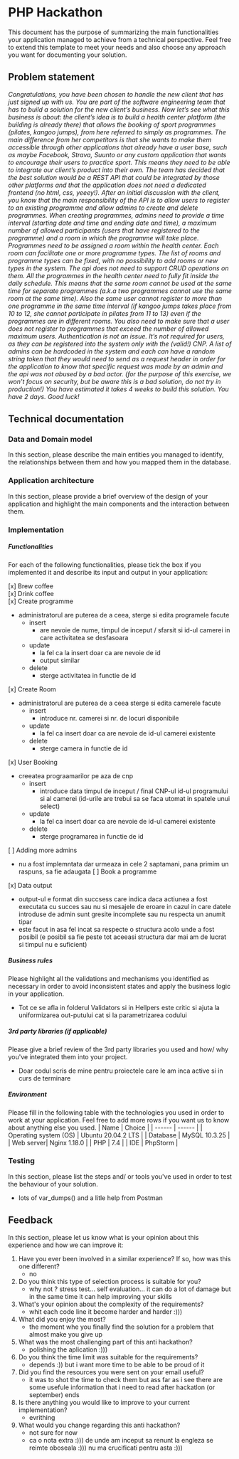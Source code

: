 # PHP Hackathon
This document has the purpose of summarizing the main functionalities your application managed to achieve from a technical perspective. Feel free to extend this template to meet your needs and also choose any approach you want for documenting your solution.

## Problem statement
*Congratulations, you have been chosen to handle the new client that has just signed up with us.  You are part of the software engineering team that has to build a solution for the new client’s business.
Now let’s see what this business is about: the client’s idea is to build a health center platform (the building is already there) that allows the booking of sport programmes (pilates, kangoo jumps), from here referred to simply as programmes. The main difference from her competitors is that she wants to make them accessible through other applications that already have a user base, such as maybe Facebook, Strava, Suunto or any custom application that wants to encourage their users to practice sport. This means they need to be able to integrate our client’s product into their own.
The team has decided that the best solution would be a REST API that could be integrated by those other platforms and that the application does not need a dedicated frontend (no html, css, yeeey!). After an initial discussion with the client, you know that the main responsibility of the API is to allow users to register to an existing programme and allow admins to create and delete programmes.
When creating programmes, admins need to provide a time interval (starting date and time and ending date and time), a maximum number of allowed participants (users that have registered to the programme) and a room in which the programme will take place.
Programmes need to be assigned a room within the health center. Each room can facilitate one or more programme types. The list of rooms and programme types can be fixed, with no possibility to add rooms or new types in the system. The api does not need to support CRUD operations on them.
All the programmes in the health center need to fully fit inside the daily schedule. This means that the same room cannot be used at the same time for separate programmes (a.k.a two programmes cannot use the same room at the same time). Also the same user cannot register to more than one programme in the same time interval (if kangoo jumps takes place from 10 to 12, she cannot participate in pilates from 11 to 13) even if the programmes are in different rooms. You also need to make sure that a user does not register to programmes that exceed the number of allowed maximum users.
Authentication is not an issue. It’s not required for users, as they can be registered into the system only with the (valid!) CNP. A list of admins can be hardcoded in the system and each can have a random string token that they would need to send as a request header in order for the application to know that specific request was made by an admin and the api was not abused by a bad actor. (for the purpose of this exercise, we won’t focus on security, but be aware this is a bad solution, do not try in production!)
You have estimated it takes 4 weeks to build this solution. You have 2 days. Good luck!*

## Technical documentation
### Data and Domain model
In this section, please describe the main entities you managed to identify, the relationships between them and how you mapped them in the database.
### Application architecture
In this section, please provide a brief overview of the design of your application and highlight the main components and the interaction between them.
###  Implementation
##### Functionalities
For each of the following functionalities, please tick the box if you implemented it and describe its input and output in your application:

[x] Brew coffee \
[x] Drink coffee \
[x] Create programme 
- administratorul are puterea de a ceea, sterge si edita programele facute
   - insert
     - are nevoie de nume, timpul de inceput / sfarsit si id-ul camerei in care activitatea se desfasoara
   - update
     - la fel ca la insert doar ca are nevoie de id
     - output similar
   - delete
      - sterge activitatea in functie de id

[x] Create Room 
- administratorul are puterea de a ceea sterge si edita camerele facute
   - insert
     - introduce nr. camerei si nr. de locuri disponibile
   - update
     - la fel ca insert doar ca are nevoie de id-ul camerei existente
   - delete
      - sterge camera in functie de id 
   
[x] User Booking
- creeatea prograamarilor pe aza de cnp  
  - insert
    - introduce data timpul de inceput / final CNP-ul id-ul programului si al camerei (id-urile are trebui sa se faca utomat in spatele unui select)
  - update
      - la fel ca insert doar ca are nevoie de id-ul camerei existente
   - delete
      - sterge programarea in functie de id
  
[ ] Adding more admins 
- nu a fost implemntata dar urmeaza in cele 2 saptamani, pana primim un raspuns, sa fie adaugata
[ ] Book a programme
  
[x] Data output
- output-ul e format din succsess care indica daca actiunea a fost executata cu succes sau nu si mesajele de eroare in cazul in care datele introduse de admin sunt gresite incomplete sau nu respecta un anumit tipar
- este facut in asa fel incat sa respecte o structura acolo unde a fost posibil (e posibil sa fie peste tot aceeasi structura dar mai am de lucrat si timpul nu e suficient)

##### Business rules
Please highlight all the validations and mechanisms you identified as necessary in order to avoid inconsistent states and apply the business logic in your application.
 - Tot ce se afla in folderul Validators si in Hellpers este critic si ajuta la uniformizarea out-putului cat si la parametrizarea codului 
##### 3rd party libraries (if applicable)
Please give a brief review of the 3rd party libraries you used and how/ why you've integrated them into your project.
- Doar codul scris de mine pentru proiectele care le am inca active si in curs de terminare 
##### Environment
Please fill in the following table with the technologies you used in order to work at your application. Feel free to add more rows if you want us to know about anything else you used.
| Name | Choice |
| ------ | ------ |
| Operating system (OS) | Ubuntu 20.04.2 LTS |
| Database  | MySQL 10.3.25 |
| Web server| Nginx 1.18.0 |
| PHP |  7.4 |
| IDE | PhpStorm |

### Testing
In this section, please list the steps and/ or tools you've used in order to test the behaviour of your solution.
- lots of var_dumps() and a litle help from Postman
## Feedback
In this section, please let us know what is your opinion about this experience and how we can improve it:

1. Have you ever been involved in a similar experience? If so, how was this one different?
   - no
2. Do you think this type of selection process is suitable for you?
   - why not ? stress test... self evaluation... it can do a lot of damage but in the same time it can help improving your skills
3. What's your opinion about the complexity of the requirements?
   - whit each code line it become harder and harder :)))
4. What did you enjoy the most?
   - the moment whe you finally find the solution for a problem that almost make you give up
5. What was the most challenging part of this anti hackathon?
   - polishing the aplication :)))
6. Do you think the time limit was suitable for the requirements?
   - depends :)) but i want more time to be able to be proud of it
7. Did you find the resources you were sent on your email useful?
   - it was to shot the time to check them but ass far as i see there are some usefule information that i need to read after hackatlon (or september) ends
8. Is there anything you would like to improve to your current implementation?
   - evrithing
9. What would you change regarding this anti hackathon?
    - not sure for now
   - ca o nota extra :))) de unde am inceput sa renunt la engleza se reimte oboseala :))) nu ma crucificati pentru asta :)))
